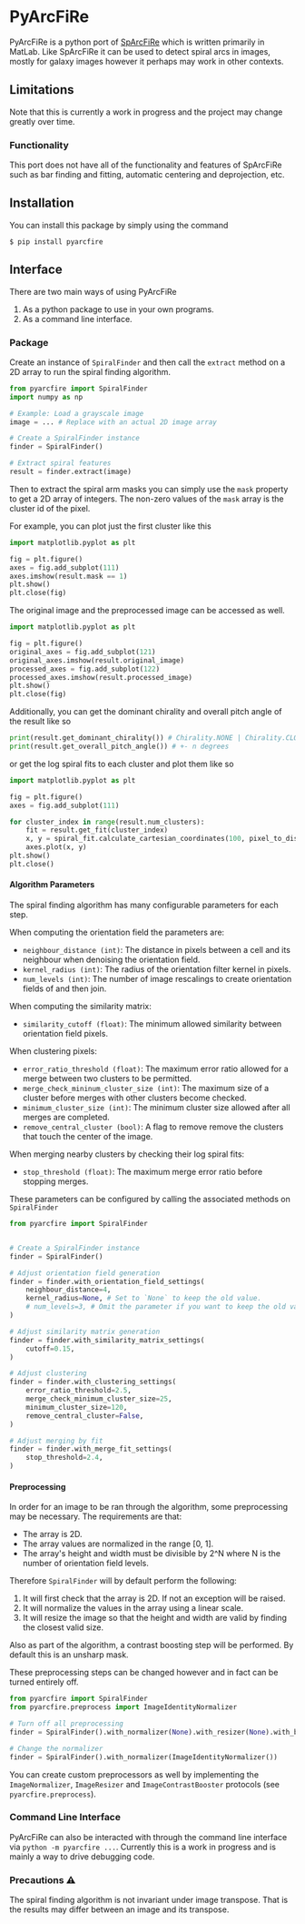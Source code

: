 # PyArcFiRe

PyArcFiRe is a python port of [SpArcFiRe](https://github.com/waynebhayes/SpArcFiRe) which is written primarily in MatLab.
Like SpArcFiRe it can be used to detect spiral arcs in images, mostly for galaxy images however it perhaps may work in other contexts.

## Limitations

Note that this is currently a work in progress and the project may change greatly over time.

### Functionality

This port does not have all of the functionality and features of SpArcFiRe such as bar finding and fitting, automatic centering and deprojection, etc.

## Installation

You can install this package by simply using the command

```
$ pip install pyarcfire
```

## Interface

There are two main ways of using PyArcFiRe

1. As a python package to use in your own programs.
2. As a command line interface.

### Package

Create an instance of `SpiralFinder` and then call the `extract` method on a 2D array to run the spiral finding algorithm.

```python
from pyarcfire import SpiralFinder
import numpy as np

# Example: Load a grayscale image
image = ... # Replace with an actual 2D image array

# Create a SpiralFinder instance
finder = SpiralFinder()

# Extract spiral features
result = finder.extract(image)
```

Then to extract the spiral arm masks you can simply use the `mask` property to get a 2D array of integers. The non-zero values of the `mask` array is the cluster id of
the pixel.

For example, you can plot just the first cluster like this

```python
import matplotlib.pyplot as plt

fig = plt.figure()
axes = fig.add_subplot(111)
axes.imshow(result.mask == 1)
plt.show()
plt.close(fig)
```

The original image and the preprocessed image can be accessed as well.

```python
import matplotlib.pyplot as plt

fig = plt.figure()
original_axes = fig.add_subplot(121)
original_axes.imshow(result.original_image)
processed_axes = fig.add_subplot(122)
processed_axes.imshow(result.processed_image)
plt.show()
plt.close(fig)
```

Additionally, you can get the dominant chirality and overall pitch angle of the result like so

```python
print(result.get_dominant_chirality()) # Chirality.NONE | Chirality.CLOCKWISE | Chirality.COUNTER_CLOCKWISE
print(result.get_overall_pitch_angle()) # +- n degrees
```

or get the log spiral fits to each cluster and plot them like so
```python
import matplotlib.pyplot as plt

fig = plt.figure()
axes = fig.add_subplot(111)

for cluster_index in range(result.num_clusters):
    fit = result.get_fit(cluster_index)
    x, y = spiral_fit.calculate_cartesian_coordinates(100, pixel_to_distance=1, flip_y=False) # `pixel_to_distance` converts from pixel units to your desired distance units
    axes.plot(x, y)
plt.show()
plt.close()
```

#### Algorithm Parameters

The spiral finding algorithm has many configurable parameters for each step.

When computing the orientation field the parameters are:

- `neighbour_distance (int)`: The distance in pixels between a cell and its neighbour when denoising the orientation field.
- `kernel_radius (int)`: The radius of the orientation filter kernel in pixels.
- `num_levels (int)`: The number of image rescalings to create orientation fields of and then join.

When computing the similarity matrix:

- `similarity_cutoff (float)`: The minimum allowed similarity between orientation field pixels.

When clustering pixels:

- `error_ratio_threshold (float)`: The maximum error ratio allowed for a merge between two clusters to be permitted.
- `merge_check_mininum_cluster_size (int)`: The maximum size of a cluster before merges with other clusters become checked.
- `minimum_cluster_size (int)`: The minimum cluster size allowed after all merges are completed.
- `remove_central_cluster (bool)`: A flag to remove remove the clusters that touch the center of the image.

When merging nearby clusters by checking their log spiral fits:

- `stop_threshold (float)`: The maximum merge error ratio before stopping merges.

These parameters can be configured by calling the associated methods on `SpiralFinder`

```python
from pyarcfire import SpiralFinder


# Create a SpiralFinder instance
finder = SpiralFinder()

# Adjust orientation field generation
finder = finder.with_orientation_field_settings(
    neighbour_distance=4,
    kernel_radius=None, # Set to `None` to keep the old value.
    # num_levels=3, # Omit the parameter if you want to keep the old value as well.
)

# Adjust similarity matrix generation
finder = finder.with_similarity_matrix_settings(
    cutoff=0.15,
)

# Adjust clustering
finder = finder.with_clustering_settings(
    error_ratio_threshold=2.5,
    merge_check_minimum_cluster_size=25,
    minimum_cluster_size=120,
    remove_central_cluster=False,
)

# Adjust merging by fit
finder = finder.with_merge_fit_settings(
    stop_threshold=2.4,
)
```

#### Preprocessing

In order for an image to be ran through the algorithm, some preprocessing may be necessary. The requirements are that:

- The array is 2D.
- The array values are normalized in the range [0, 1].
- The array's height and width must be divisible by 2^N where N is the number of orientation field levels.

Therefore `SpiralFinder` will by default perform the following:

1. It will first check that the array is 2D. If not an exception will be raised.
2. It will normalize the values in the array using a linear scale.
3. It will resize the image so that the height and width are valid by finding the closest valid size.

Also as part of the algorithm, a contrast boosting step will be performed. By default this is an unsharp mask.

These preprocessing steps can be changed however and in fact can be turned entirely off.

```python
from pyarcfire import SpiralFinder
from pyarcfire.preprocess import ImageIdentityNormalizer

# Turn off all preprocessing
finder = SpiralFinder().with_normalizer(None).with_resizer(None).with_booster(None)

# Change the normalizer
finder = SpiralFinder().with_normalizer(ImageIdentityNormalizer())
```

You can create custom preprocessors as well by implementing the `ImageNormalizer`, `ImageResizer` and `ImageContrastBooster` protocols (see `pyarcfire.preprocess`).


### Command Line Interface

PyArcFiRe can also be interacted with through the command line interface via `python -m pyarcfire ...`. Currently this is a work in progress and is mainly
a way to drive debugging code.

### Precautions :warning:

The spiral finding algorithm is not invariant under image transpose. That is the results may differ between an image and its transpose.
